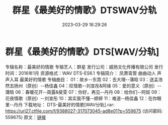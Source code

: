 ﻿---
title: 群星《最美好的情歌》DTSWAV分轨
date: 2023-03-29 16:29:26
categories: WAV车载音乐、镜像
tags: 华语中文
---
# 群星《最美好的情歌》DTS[WAV/分轨]

专辑名称：最美好的情歌
专辑艺人：群星
发行公司：威扬文化传播有限公司
发行时间：2016年1月
资源格式：WAV DTS-ES6.1
专辑简介：
凤萧鸾管 曲曲动人 声声入耳 最美好的情歌
专辑曲目：
01：故乡--东霓
02：去大理--蒲晗
03：送孟浩然去扬州（原创）--杨佳鑫
04：叹情歌--刘宣彤&阿缘
05：爱的意义（原创）--蒲晗
06：春暖花开--周露&斐雯
07：你好，再见--丹丹
08：给你们--阿姣
09：花夜情歌（原创）--刘宣彤
10：其实我不懂--婷婷
11：难道--杨佳鑫
12：在你眼里--丹丹
下载地址：
DTS-最美好的情歌[WAV分轨].rar: https://url27.ctfile.com/f/9388027-317073045-ad8e01?p=559675
(访问密码: 559675)
原文：[链接](https://blog.sina.com.cn/s/blog_1647c7e760103117e.html)